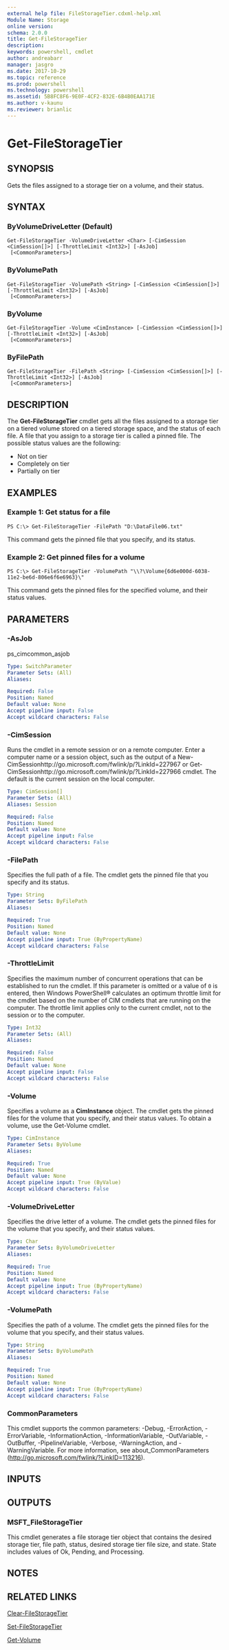 ```yaml
---
external help file: FileStorageTier.cdxml-help.xml
Module Name: Storage
online version: 
schema: 2.0.0
title: Get-FileStorageTier
description: 
keywords: powershell, cmdlet
author: andreabarr
manager: jasgro
ms.date: 2017-10-29
ms.topic: reference
ms.prod: powershell
ms.technology: powershell
ms.assetid: 5B8FC8F6-9E0F-4CF2-832E-6B4B0EAA171E
ms.author: v-kaunu
ms.reviewer: brianlic
---
```


# Get-FileStorageTier

## SYNOPSIS
Gets the files assigned to a storage tier on a volume, and their status.

## SYNTAX

### ByVolumeDriveLetter (Default)
```
Get-FileStorageTier -VolumeDriveLetter <Char> [-CimSession <CimSession[]>] [-ThrottleLimit <Int32>] [-AsJob]
 [<CommonParameters>]
```

### ByVolumePath
```
Get-FileStorageTier -VolumePath <String> [-CimSession <CimSession[]>] [-ThrottleLimit <Int32>] [-AsJob]
 [<CommonParameters>]
```

### ByVolume
```
Get-FileStorageTier -Volume <CimInstance> [-CimSession <CimSession[]>] [-ThrottleLimit <Int32>] [-AsJob]
 [<CommonParameters>]
```

### ByFilePath
```
Get-FileStorageTier -FilePath <String> [-CimSession <CimSession[]>] [-ThrottleLimit <Int32>] [-AsJob]
 [<CommonParameters>]
```

## DESCRIPTION
The **Get-FileStorageTier** cmdlet gets all the files assigned to a storage tier on a tiered volume stored on a tiered storage space, and the status of each file.
A file that you assign to a storage tier is called a pinned file.
The possible status values are the following: 

- Not on tier
- Completely on tier
- Partially on tier

## EXAMPLES

### Example 1: Get status for a file
```
PS C:\> Get-FileStorageTier -FilePath "D:\DataFile06.txt"
```

This command gets the pinned file that you specify, and its status.

### Example 2: Get pinned files for a volume
```
PS C:\> Get-FileStorageTier -VolumePath "\\?\Volume{6d6e000d-6038-11e2-be6d-806e6f6e6963}\"
```

This command gets the pinned files for the specified volume, and their status values.

## PARAMETERS

### -AsJob
ps_cimcommon_asjob

```yaml
Type: SwitchParameter
Parameter Sets: (All)
Aliases: 

Required: False
Position: Named
Default value: None
Accept pipeline input: False
Accept wildcard characters: False
```

### -CimSession
Runs the cmdlet in a remote session or on a remote computer.
Enter a computer name or a session object, such as the output of a New-CimSessionhttp://go.microsoft.com/fwlink/p/?LinkId=227967 or Get-CimSessionhttp://go.microsoft.com/fwlink/p/?LinkId=227966 cmdlet.
The default is the current session on the local computer.

```yaml
Type: CimSession[]
Parameter Sets: (All)
Aliases: Session

Required: False
Position: Named
Default value: None
Accept pipeline input: False
Accept wildcard characters: False
```

### -FilePath
Specifies the full path of a file.
The cmdlet gets the pinned file that you specify and its status.

```yaml
Type: String
Parameter Sets: ByFilePath
Aliases: 

Required: True
Position: Named
Default value: None
Accept pipeline input: True (ByPropertyName)
Accept wildcard characters: False
```

### -ThrottleLimit
Specifies the maximum number of concurrent operations that can be established to run the cmdlet.
If this parameter is omitted or a value of `0` is entered, then Windows PowerShell® calculates an optimum throttle limit for the cmdlet based on the number of CIM cmdlets that are running on the computer.
The throttle limit applies only to the current cmdlet, not to the session or to the computer.

```yaml
Type: Int32
Parameter Sets: (All)
Aliases: 

Required: False
Position: Named
Default value: None
Accept pipeline input: False
Accept wildcard characters: False
```

### -Volume
Specifies a volume as a **CimInstance** object.
The cmdlet gets the pinned files for the volume that you specify, and their status values.
To obtain a volume, use the Get-Volume cmdlet.

```yaml
Type: CimInstance
Parameter Sets: ByVolume
Aliases: 

Required: True
Position: Named
Default value: None
Accept pipeline input: True (ByValue)
Accept wildcard characters: False
```

### -VolumeDriveLetter
Specifies the drive letter of a volume.
The cmdlet gets the pinned files for the volume that you specify, and their status values.

```yaml
Type: Char
Parameter Sets: ByVolumeDriveLetter
Aliases: 

Required: True
Position: Named
Default value: None
Accept pipeline input: True (ByPropertyName)
Accept wildcard characters: False
```

### -VolumePath
Specifies the path of a volume.
The cmdlet gets the pinned files for the volume that you specify, and their status values.

```yaml
Type: String
Parameter Sets: ByVolumePath
Aliases: 

Required: True
Position: Named
Default value: None
Accept pipeline input: True (ByPropertyName)
Accept wildcard characters: False
```

### CommonParameters
This cmdlet supports the common parameters: -Debug, -ErrorAction, -ErrorVariable, -InformationAction, -InformationVariable, -OutVariable, -OutBuffer, -PipelineVariable, -Verbose, -WarningAction, and -WarningVariable. For more information, see about_CommonParameters (http://go.microsoft.com/fwlink/?LinkID=113216).

## INPUTS

## OUTPUTS

### MSFT_FileStorageTier
This cmdlet generates a file storage tier object that contains the desired storage tier, file path, status, desired storage tier file size, and state.
State includes values of Ok, Pending, and Processing.

## NOTES

## RELATED LINKS

[Clear-FileStorageTier](./Clear-FileStorageTier.md)

[Set-FileStorageTier](./Set-FileStorageTier.md)

[Get-Volume](./Get-Volume.md)

